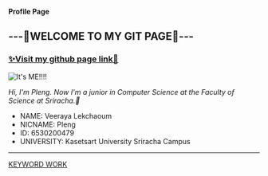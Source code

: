 **Profile Page**
## ---💖WELCOME TO MY GIT PAGE💖---
### [✨Visit my github page link🌸](https://valin4637.github.io/)



![It's ME!!!!](image/image2.jpg)




*Hi, I'm Pleng. Now I'm a junior in Computer Science at the Faculty of Science at Sriracha.🍡*

- NAME: Veeraya Lekchaoum
- NICNAME: Pleng
- ID: 6530200479
- UNIVERSITY: Kasetsart University Sriracha Campus



-----------------------------------------------------------------------------------------------------------
[KEYWORD WORK](risk_transference.md)
